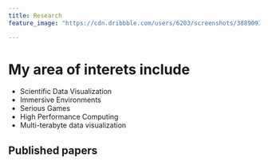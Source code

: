 ```yaml
---
title: Research
feature_image: "https://cdn.dribbble.com/users/6203/screenshots/3889093/gp_air_2017-10-20_at_4.18.58_am.png"

---
```


# My area of interets include 

* Scientific Data Visualization
* Immersive Environments
* Serious Games
* High Performance Computing
* Multi-terabyte data visualization

## Published papers 

